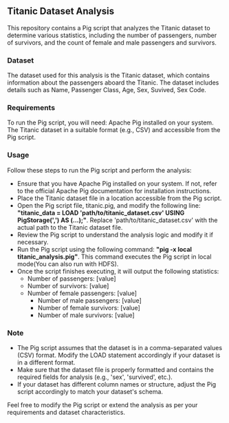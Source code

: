 ## Titanic Dataset Analysis
This repository contains a Pig script that analyzes the Titanic dataset to determine various statistics, including the number of passengers, number of survivors, and the count of female and male passengers and survivors.

### Dataset
The dataset used for this analysis is the Titanic dataset, which contains information about the passengers aboard the Titanic. The dataset includes details such as Name, Passenger Class, Age, Sex, Suvived, Sex Code.

### Requirements
To run the Pig script, you will need:
Apache Pig installed on your system.
The Titanic dataset in a suitable format (e.g., CSV) and accessible from the Pig script.

### Usage
Follow these steps to run the Pig script and perform the analysis:
- Ensure that you have Apache Pig installed on your system. If not, refer to the official Apache Pig documentation for installation instructions.
- Place the Titanic dataset file in a location accessible from the Pig script.
- Open the Pig script file, titanic.pig, and modify the following line:
    __"titanic_data = LOAD 'path/to/titanic_dataset.csv' USING PigStorage(',') AS (...);"__.
    Replace 'path/to/titanic_dataset.csv' with the actual path to the Titanic dataset file.
- Review the Pig script to understand the analysis logic and modify it if necessary.
- Run the Pig script using the following command:
       __"pig -x local titanic_analysis.pig"__. 
       This command executes the Pig script in local mode(You can also run with HDFS).
- Once the script finishes executing, it will output the following statistics:
    - Number of passengers: [value]
    - Number of survivors: [value]
    - Number of female passengers: [value]
       * Number of male passengers: [value]
       * Number of female survivors: [value]
       * Number of male survivors: [value]

### Note
- The Pig script assumes that the dataset is in a comma-separated values (CSV) format. Modify the LOAD statement accordingly if your dataset is in a different format.
- Make sure that the dataset file is properly formatted and contains the required fields for analysis (e.g., 'sex', 'survived', etc.).
- If your dataset has different column names or structure, adjust the Pig script accordingly to match your dataset's schema.

Feel free to modify the Pig script or extend the analysis as per your requirements and dataset characteristics.

